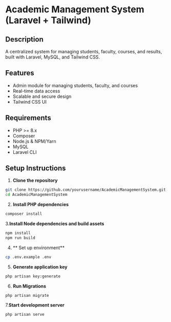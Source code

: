 
# Academic Management System (Laravel + Tailwind)

## Description
A centralized system for managing students, faculty, courses, and results, built with Laravel, MySQL, and Tailwind CSS.

## Features
- Admin module for managing students, faculty, and courses
- Real-time data access
- Scalable and secure design
- Tailwind CSS UI

## Requirements
- PHP >= 8.x
- Composer
- Node.js & NPM/Yarn
- MySQL
- Laravel CLI

## Setup Instructions

1. **Clone the repository**
```bash
git clone https://github.com/yourusername/AcademicManagementSystem.git
cd AcademicManagementSystem
```

2. **Install PHP dependencies**
```bash
composer install
```

3.**Install Node dependencies and build assets**
```bash
npm install
npm run build
```

4. ** Set up environment**
```bash
cp .env.example .env
```
5. **Generate application key**
```bash
php artisan key:generate
```
6. **Run Migrations**
```bash
php artisan migrate
```
7.**Start development server**
```bash
php artisan serve
```
